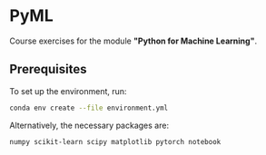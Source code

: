 # PyML

Course exercises for the module **"Python for Machine Learning"**.

## Prerequisites

To set up the environment, run:

```bash
conda env create --file environment.yml
```

Alternatively, the necessary packages are:

```txt
numpy scikit-learn scipy matplotlib pytorch notebook
```